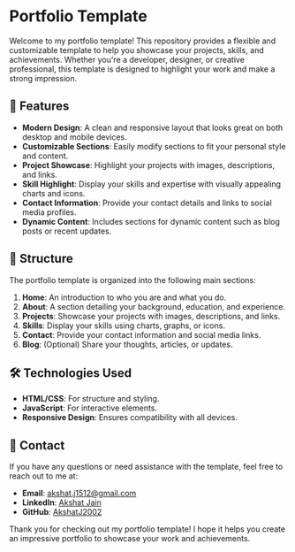 # Portfolio Template

Welcome to my portfolio template! This repository provides a flexible and customizable template to help you showcase your projects, skills, and achievements. Whether you're a developer, designer, or creative professional, this template is designed to highlight your work and make a strong impression.

## 🚀 Features

- **Modern Design**: A clean and responsive layout that looks great on both desktop and mobile devices.
- **Customizable Sections**: Easily modify sections to fit your personal style and content.
- **Project Showcase**: Highlight your projects with images, descriptions, and links.
- **Skill Highlight**: Display your skills and expertise with visually appealing charts and icons.
- **Contact Information**: Provide your contact details and links to social media profiles.
- **Dynamic Content**: Includes sections for dynamic content such as blog posts or recent updates.

## 📁 Structure

The portfolio template is organized into the following main sections:

1. **Home**: An introduction to who you are and what you do.
2. **About**: A section detailing your background, education, and experience.
3. **Projects**: Showcase your projects with images, descriptions, and links.
4. **Skills**: Display your skills using charts, graphs, or icons.
5. **Contact**: Provide your contact information and social media links.
6. **Blog**: (Optional) Share your thoughts, articles, or updates.

## 🛠️ Technologies Used

- **HTML/CSS**: For structure and styling.
- **JavaScript**: For interactive elements.
- **Responsive Design**: Ensures compatibility with all devices.

## 📩 Contact

If you have any questions or need assistance with the template, feel free to reach out to me at:

- **Email**: akshat.j1512@gmail.com
- **LinkedIn**: [Akshat Jain](www.linkedin.com/in/akshatjain1512)
- **GitHub**: [AkshatJ2002](https://github.com/AkshatJ2002)

Thank you for checking out my portfolio template! I hope it helps you create an impressive portfolio to showcase your work and achievements.
